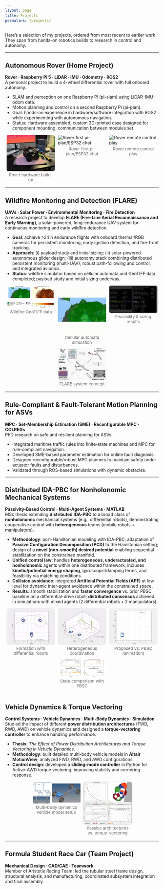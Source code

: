 ```yaml
---
layout: page
title: Projects
permalink: /projects/
---
```


<style>
/* simple, scoped gallery */
.gallery {
  display: flex;
  flex-wrap: wrap;
  gap: 10px;
  justify-content: center;
  margin: 8px 0 18px;
}
.gallery figure {
  flex: 1 1 calc(33.333% - 10px); /* max 3 per row */
  max-width: calc(33.333% - 10px);
  margin: 0;
}
.gallery img {
  width: 100%;
  height: auto;
  display: block;
  border-radius: 6px;
}
.gallery figcaption {
  text-align: center;
  font-size: 0.85rem;
  color: #666;
  margin-top: 4px;
}
/* responsive breakpoints */
@media (max-width: 900px) {
  .gallery figure { flex-basis: calc(50% - 10px); max-width: calc(50% - 10px); } /* 2 per row */
}
@media (max-width: 520px) {
  .gallery figure { flex-basis: 100%; max-width: 100%; } /* 1 per row */
}
.badges span {
  display: inline-block;
  padding: 5px 10px;
  background-color: #f0f0f0;
  color: #007BFF;
  border-radius: 5px;
  font-size: 0.8em;
  margin: 5px 5px 0 0;
}
</style>

Here’s a selection of my projects, ordered from most recent to earlier work.  
They span from hands-on robotics builds to research in control and autonomy.

---

## Autonomous Rover (Home Project)
**Rover · Raspberry Pi 5 · LiDAR · IMU · Odometry · ROS2**  
A personal project to build a 4-wheel differential rover with full onboard autonomy.  
- SLAM and perception on one Raspberry Pi (pi-slam) using LiDAR–IMU–odom data.  
- Motion planning and control on a second Raspberry Pi (pi-plan).  
- Goal: hands-on experience in hardware/software integration with ROS2 while experimenting with autonomous navigation.
- Status: Hardware assembled, custom 3D-printed case designed for component mounting, communication between modules set.

<div class="gallery">
  <figure>
    <img src="/assets/img/rover_01.jpeg" alt="Rover hardware build-up">
    <figcaption>Rover hardware build-up</figcaption>
  </figure>
  <figure>
    <img src="/assets/img/rover_02.gif" alt="Rover first pi-plan/ESP32 chat">
    <figcaption>Rover first pi-plan/ESP32 chat</figcaption>
  </figure>
  <figure>
    <img src="/assets/img/rover_03.gif" alt="Rover remote control play">
    <figcaption>Rover remote control play</figcaption>
  </figure>
</div>

---

## Wildfire Monitoring and Detection (FLARE)  
**UAVs · Solar Power · Environmental Monitoring · Fire Detection**  
A research project to develop **FLARE (Fire-Line Aerial Reconnaissance and Early Warning)**, a solar-powered, long-endurance UAV system for continuous monitoring and early wildfire detection.  
- **Goal**: achieve >24 h endurance flights with onboard thermal/RGB cameras for persistent monitoring, early ignition detection, and fire-front tracking.  
- **Approach**: (i) payload study and initial sizing; (ii) solar-powered autonomous glider design; (iii) autonomy stack combining distributed persistent monitoring (multi-UAV), robust path-following and control, and integrated avionics.  
- **Status**: wildfire simulator based on cellular automata and GeoTIFF data completed; payload study and initial sizing underway.  

<div class="gallery">
  <figure>
    <img src="/assets/img/fire_01.png" alt="Wildfire GeoTIFF data">
    <figcaption>Wildfire GeoTIFF data</figcaption>
  </figure>
  <figure>
    <img src="/assets/img/fire_02.gif" alt="Wildfire cellular automata simulation">
    <figcaption>Cellular automata simulation</figcaption>
  </figure>
  <figure>
    <img src="/assets/img/fire_03.png" alt="Feasibility study and sizing results">
    <figcaption>Feasibility & sizing results</figcaption>
  </figure>
  <figure>
    <img src="/assets/img/fire_04.png" alt="FLARE concept scheme">
    <figcaption>FLARE system concept</figcaption>
  </figure>
</div>


---

## Rule-Compliant & Fault-Tolerant Motion Planning for ASVs
**MPC · Set-Membership Estimation (SME) · Reconfigurable MPC · COLREGs**  
PhD research on safe and resilient planning for ASVs.  
- Integrated maritime traffic rules into finite-state machines and MPC for rule-compliant navigation.  
- Developed SME-based parameter estimation for online fault diagnosis.  
- Designed reconfigurable/robust MPC planners to maintain safety under actuator faults and disturbances.  
- Validated through ROS-based simulations with dynamic obstacles.

<!-- <div class="gallery">
  <figure>
    <img src="/assets/img/idapbc_01.gif" alt="Differential robots reach desired formation">
    <figcaption>Differential robots reach desired formation</figcaption>
  </figure>
  <figure>
    <img src="/assets/img/asv_fault_01.gif" alt="Fault-tolerant control under actuator loss">
    <figcaption>Fault-tolerant MPC</figcaption>
  </figure>
  <figure>
    <img src="/assets/img/asv_sim_01.png" alt="Simulation setup with dynamic obstacles">
    <figcaption>ROS-based sim</figcaption>
  </figure>
  <figure>
    <img src="/assets/img/asv_sim_01.png" alt="Simulation setup with dynamic obstacles">
    <figcaption>ROS-based sim</figcaption>
  </figure>
</div> -->

---

## Distributed IDA-PBC for Nonholonomic Mechanical Systems  
**Passivity-Based Control · Multi-Agent Systems · MATLAB**  
MSc thesis extending **distributed IDA-PBC** to a broad class of **nonholonomic** mechanical systems (e.g., differential robots), demonstrating cooperative control with **heterogeneous** teams (mobile robots + manipulators).

- **Methodology**: port-Hamiltonian modeling with IDA-PBC; adaptation of **Passive Configuration Decomposition (PCD)** to the Hamiltonian setting; design of a **novel (non-smooth) desired potential** enabling sequential stabilization on the constrained manifold.
- **Unified control law**: handles **heterogeneous, underactuated, and nonholonomic** agents within one distributed framework; includes **kinetic/potential energy shaping**, gyroscopic/damping terms, and feasibility via matching conditions.
- **Collision avoidance**: integrated **Artificial Potential Fields (APF)** at low level for dynamic inter-agent avoidance within the constrained space.
- **Results**: smooth stabilization and **faster convergence** vs. prior PBSC baseline on a differential-drive robot; **distributed consensus** achieved in simulations with mixed agents (2 differential robots + 2 manipulators).

<div class="gallery">
  <figure>
    <img src="/assets/img/idapbc_01.gif" alt="Differential-drive robots forming target configuration">
    <figcaption>Formation with differential robots</figcaption>
  </figure>
  <figure>
    <img src="/assets/img/idapbc_02.gif" alt="Coordinated motion: manipulators and differential robots">
    <figcaption>Heterogeneous coordination</figcaption>
  </figure>
  <figure>
    <img src="/assets/img/idapbc_03.gif" alt="Trajectory comparison: proposed vs PBSC (animation)">
    <figcaption>Proposed vs. PBSC (animation)</figcaption>
  </figure>
  <figure>
    <img src="/assets/img/idapbc_04.png" alt="State traces comparing proposed controller with PBSC">
    <figcaption>State comparison with PBSC</figcaption>
  </figure>
</div>

---
## Vehicle Dynamics & Torque Vectoring  
**Control Systems · Vehicle Dynamics · Multi-Body Dynamics · Simulation**  
Studied the impact of different **power distribution architectures** (FWD, RWD, AWD) on vehicle dynamics and designed a **torque-vectoring controller** to enhance handling performance.  
- **Thesis**: *The Effect of Power Distribution Architectures and Torque Vectoring in Vehicle Dynamics*.  
- **Methodology**: built detailed multi-body vehicle models in **Altair MotionView**; analyzed FWD, RWD, and AWD configurations.  
- **Control design**: developed a **sliding-mode controller** in Python for Active-AWD torque vectoring, improving stability and cornering response.  

<div class="gallery">
  <figure>
    <img src="/assets/img/auth_01.png" alt="Vehicle model setup in MBD environment">
    <figcaption>Multi-body dynamics vehicle model setup</figcaption>
  </figure>
  <figure>
    <img src="/assets/img/auth_02.png" alt="Comparison across passive architectures and with torque vectoring design">
    <figcaption>Passive architectures vs. torque-vectoring </figcaption>
  </figure>
</div>


---

## Formula Student Race Car (Team Project)
**Mechanical Design · CAD/CAE · Teamwork**  
Member of Aristotle Racing Team; led the tubular steel frame design, structural analysis, and manufacturing; coordinated subsystem integration and final assembly.

<!-- <div class="gallery">
  <figure>
    <img src="/assets/img/fs_01.jpg" alt="Tubular frame CAD">
    <figcaption>Frame CAD</figcaption>
  </figure>
  <figure>
    <img src="/assets/img/fs_02.jpg" alt="Manufacturing process photo">
    <figcaption>Manufacturing</figcaption>
  </figure>
  <figure>
    <img src="/assets/img/fs_03.jpg" alt="Car at competition">
    <figcaption>Competition</figcaption>
  </figure>
</div> -->
